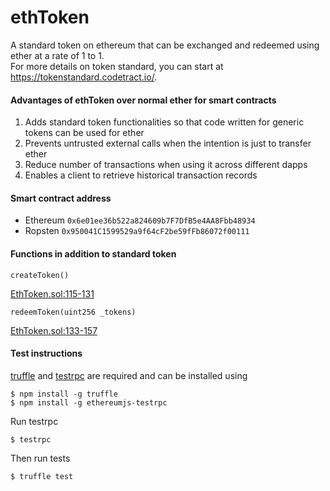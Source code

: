 # ethToken

A standard token on ethereum that can be exchanged and redeemed using ether at a rate of 1 to 1.  
For more details on token standard, you can start at https://tokenstandard.codetract.io/.

#### Advantages of ethToken over normal ether for smart contracts

1. Adds standard token functionalities so that code written for generic tokens can be used for ether
2. Prevents untrusted external calls when the intention is just to transfer ether
3. Reduce number of transactions when using it across different dapps
4. Enables a client to retrieve historical transaction records

#### Smart contract address

* Ethereum `0x6e01ee36b522a824609b7F7DfB5e4AA8Fbb48934`
* Ropsten `0x950041C1599529a9f64cF2be59fFb86072f00111`

#### Functions in addition to standard token

`createToken()`

[EthToken.sol:115-131](https://github.com/codetract/ethToken/blob/master/contracts/EthToken.sol#L115-L131)

`redeemToken(uint256 _tokens)`

[EthToken.sol:133-157](https://github.com/codetract/ethToken/blob/master/contracts/EthToken.sol#L133-L157)

#### Test instructions

[truffle](https://github.com/ConsenSys/truffle) and [testrpc](https://github.com/ethereumjs/testrpc) are required and can be installed using
```
$ npm install -g truffle
$ npm install -g ethereumjs-testrpc
```
Run testrpc
```
$ testrpc
```
Then run tests
```
$ truffle test
```
